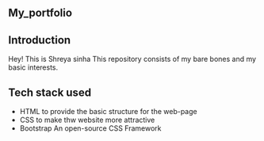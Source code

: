 ## My_portfolio

## Introduction
Hey! This is Shreya sinha
This repository consists of my bare bones and my basic interests.

## Tech stack used
- HTML to provide the basic structure for the web-page
- CSS to make thw website more attractive
- Bootstrap An open-source CSS Framework  
